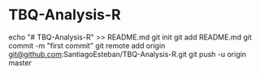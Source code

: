 # TBQ-Analysis-R
echo "# TBQ-Analysis-R" >> README.md
git init
git add README.md
git commit -m "first commit"
git remote add origin git@github.com:SantiagoEsteban/TBQ-Analysis-R.git
git push -u origin master
